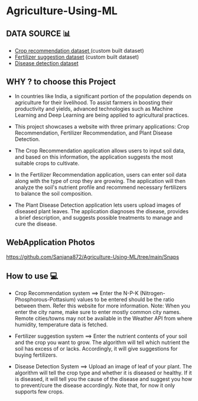# Agriculture-Using-ML

## DATA SOURCE 📊
- [Crop recommendation dataset ](https://www.kaggle.com/atharvaingle/crop-recommendation-dataset) (custom built dataset)
- [Fertilizer suggestion dataset](https://github.com/Gladiator07/Harvestify/blob/master/Data-processed/fertilizer.csv) (custom built dataset)
- [Disease detection dataset](https://www.kaggle.com/vipoooool/new-plant-diseases-dataset)

## WHY ? to choose this Project
- In countries like India, a significant portion of the population depends on agriculture for their livelihood. To assist farmers in boosting their productivity and yields, advanced technologies such as Machine Learning and Deep Learning are being applied to agricultural practices.

- This project showcases a website with three primary applications: Crop Recommendation, Fertilizer Recommendation, and Plant Disease Detection.

- The Crop Recommendation application allows users to input soil data, and based on this information, the application suggests the most suitable crops to cultivate.

- In the Fertilizer Recommendation application, users can enter soil data along with the type of crop they are growing. The application will then analyze the soil's nutrient profile and recommend necessary fertilizers to balance the soil composition.

- The Plant Disease Detection application lets users upload images of diseased plant leaves. The application diagnoses the disease, provides a brief description, and suggests possible treatments to manage and cure the disease.


## WebApplication Photos
https://github.com/Sanjana872/Agriculture-Using-ML/tree/main/Snaps



## How to use 💻
- Crop Recommendation system ==> Enter the N-P-K (Nitrogen-Phosphorous-Pottasium) values to be entered should be the ratio between them. Refer this website for more information. Note: When you enter the city name, make sure to enter mostly common city names. Remote cities/towns may not be available in the Weather API from where humidity, temperature data is fetched.

- Fertilizer suggestion system ==> Enter the nutrient contents of your soil and the crop you want to grow. The algorithm will tell which nutrient the soil has excess of or lacks. Accordingly, it will give suggestions for buying fertilizers.

- Disease Detection System ==> Upload an image of leaf of your plant. The algorithm will tell the crop type and whether it is diseased or healthy. If it is diseased, it will tell you the cause of the disease and suggest you how to prevent/cure the disease accordingly. Note that, for now it only supports few crops.


